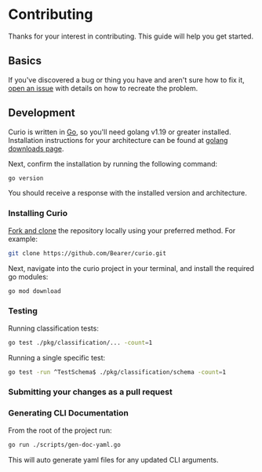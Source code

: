 # Contributing

Thanks for your interest in contributing. This guide will help you get started.

## Basics

If you've discovered a bug or thing you have and aren't sure how to fix it, [open an issue](https://github.com/Bearer/curio/issues/new/choose) with details on how to recreate the problem.

## Development

Curio is written in [Go](https://www.go.dev), so you'll need golang v1.19 or greater installed. Installation instructions for your architecture can be found at [golang downloads page](https://go.dev/dl/).

Next, confirm the installation by running the following command:

```bash
go version
```

You should receive a response with the installed version and architecture.

### Installing Curio

[Fork and clone](https://docs.github.com/en/get-started/quickstart/contributing-to-projects) the repository locally using your preferred method. For example:

```bash
git clone https://github.com/Bearer/curio.git
```

Next, navigate into the curio project in your terminal, and install the required go modules:

```bash
go mod download
```

<!-- TODO: Add details on building, running, etc from source. -->

### Testing

Running classification tests:

```bash
go test ./pkg/classification/... -count=1
```

Running a single specific test:

```bash
go test -run ^TestSchema$ ./pkg/classification/schema -count=1
```

### Submitting your changes as a pull request

<!-- add guidelines/format for contributions (branch naming, PR templates, etc) -->

### Generating CLI Documentation

From the root of the project run:

```bash
go run ./scripts/gen-doc-yaml.go
```

This will auto generate yaml files for any updated CLI arguments.
